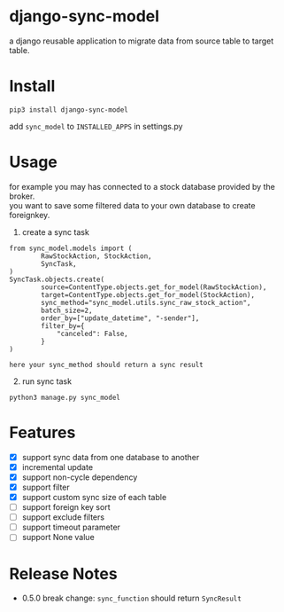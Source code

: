 # django-sync-model
a django reusable application to migrate data from source table to target table.


# Install
```
pip3 install django-sync-model
```

add `sync_model` to `INSTALLED_APPS` in settings.py


# Usage
for example you may has connected to a stock database provided by the broker.  
you want to save some filtered data to your own database to create foreignkey.  

1. create a sync task
```
from sync_model.models import (
        RawStockAction, StockAction,
        SyncTask,
)
SyncTask.objects.create(
        source=ContentType.objects.get_for_model(RawStockAction),
        target=ContentType.objects.get_for_model(StockAction),
        sync_method="sync_model.utils.sync_raw_stock_action",
        batch_size=2,
        order_by=["update_datetime", "-sender"],
        filter_by={
            "canceled": False,
        }
)

here your sync_method should return a sync result
```

2. run sync task
```
python3 manage.py sync_model
```

# Features
* [x] support sync data from one database to another
* [x] incremental update
* [x] support non-cycle dependency
* [x] support filter
* [x] support custom sync size of each table
* [ ] support foreign key sort
* [ ] support exclude filters
* [ ] support timeout parameter
* [ ] support None value

# Release Notes
* 0.5.0
break change: `sync_function` should return `SyncResult`
